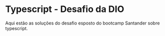 # Typescript - Desafio da DIO
Aqui estão as soluções do desafio esposto do bootcamp Santander sobre typescript.
